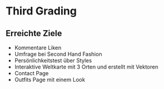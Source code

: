 # Third Grading

## Erreichte Ziele
* Kommentare Liken
* Umfrage bei Second Hand Fashion
* Persönlichkeitstest über Styles
* Interaktive Weltkarte mit 3 Orten und erstellt mit Vektoren
* Contact Page 
* Outfits Page mit einem Look
